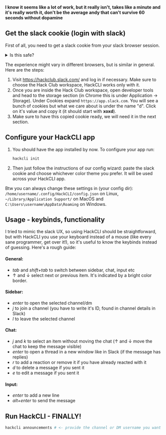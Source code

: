 **I know it seems like a lot of work, but it really isn't, takes like a minute and it's really worth it, don't be the average andy that can't survive 60 seconds without dopamine**

## Get the slack cookie (login with slack)
First of all, you need to get a slack cookie from your slack browser session.

<details>
<summary>Is this safe?</summary>

**yes** - I will be transparent here: normal slack api endpoints aren't sufficient for HackCLI's use case, so instead we ask you to get the cookie (from which the config wizard then gets the xoxc token) so that HackCLI can have the same privilages as your normal slack browser session and give you the slack experience. This approach is used by other projects too.
Don't worry about your important data being stolen or whatever. HackCLI can only access what you can already see in Slack. On top of that, I don't steal any data and have no interest in doing so.
</details>

The experience might vary in different browsers, but is similar in general. Here are the steps:

1. Visit https://hackclub.slack.com/ and log in if necessary. Make sure to choose the Hack Club workspace, HackCLI works only with it.
2. Once you are inside the Hack Club workspace, open developer tools and head to the storage section (in Chrome this is under Application -> Storage). Under Cookies expand `https://app.slack.com`. You will see a bunch of cookies but what we care about is under the name "d". Click on it's value and copy it (it should start with **xoxd**).
3. Make sure to have this copied cookie ready, we will need it in the next section.

## Configure your HackCLI app
1. You should have the app installed by now. To configure your app run:
      ```bash
      hackcli init
      ```
2. Then just follow the instructions of our config wizard: paste the slack cookie and choose whichever color theme you prefer. It will be used across your HackCLI app.

Btw you can always change these settings in (your config dir): `/home/username/.config/HackCLI/config.json` on Linux, `~/Library/Application Support/` on MacOS and `C:\Users\username\AppData\Roaming` on Windows.

## Usage - keybinds, functionality
I tried to mimic the slack UX, so using HackCLI should be straightforward, but with HackCLI you use your keyboard instead of a mouse (like every sane programmer, get over it!), so it's useful to know the keybinds instead of guessing. Here's a rough guide:

#### General:
- *tab* and *shift+tab* to switch between sidebar, chat, input etc
- ↑ and ↓ select next or previous item. It's indicated by a bright color border.

#### Sidebar:
- *enter* to open the selected channel/dm
- *j* to join a channel (you have to write it's ID, found in channel details in Slack)
- *l* to leave the selected channel

#### Chat: 
- *j* and *k* to select an item without moving the chat (↑ and ↓ move the chat to keep the message visible)
- *enter* to open a thread in a new window like in Slack (if the message has replies)
- *r* to add a reaction or remove it if you have already reacted with it
- *d* to delete a message if you sent it
- *e* to edit a message if you sent it

#### Input:
- *enter* to add a new line
- *alt+enter* to send the message

## Run HackCLI - FINALLY!
```bash
hackcli announcements # <- provide the channel or DM username you want to open first, by default opens the first channel alphabetically.
```







